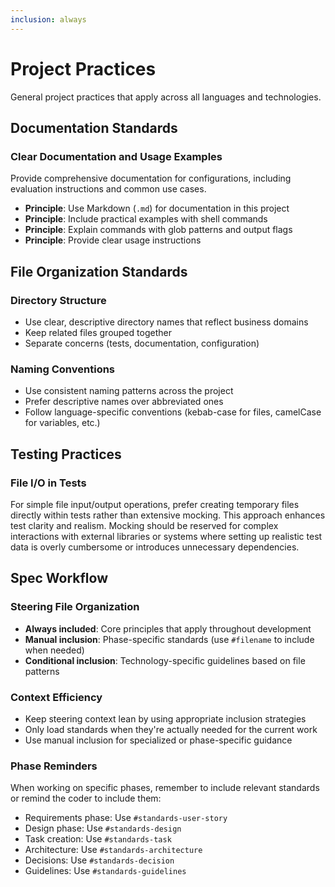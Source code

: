 ```yaml
---
inclusion: always
---
```


# Project Practices

General project practices that apply across all languages and technologies.

## Documentation Standards

### Clear Documentation and Usage Examples

Provide comprehensive documentation for configurations, including evaluation instructions and common use cases.

- **Principle**: Use Markdown (`.md`) for documentation in this project
- **Principle**: Include practical examples with shell commands
- **Principle**: Explain commands with glob patterns and output flags
- **Principle**: Provide clear usage instructions

## File Organization Standards

### Directory Structure

- Use clear, descriptive directory names that reflect business domains
- Keep related files grouped together
- Separate concerns (tests, documentation, configuration)

### Naming Conventions

- Use consistent naming patterns across the project
- Prefer descriptive names over abbreviated ones
- Follow language-specific conventions (kebab-case for files, camelCase for variables, etc.)

## Testing Practices

### File I/O in Tests

For simple file input/output operations, prefer creating temporary files directly within tests rather than extensive mocking. This approach enhances test clarity and realism. Mocking should be reserved for complex interactions with external libraries or systems where setting up realistic test data is overly cumbersome or introduces unnecessary dependencies.

## Spec Workflow

### Steering File Organization

- **Always included**: Core principles that apply throughout development
- **Manual inclusion**: Phase-specific standards (use `#filename` to include when needed)
- **Conditional inclusion**: Technology-specific guidelines based on file patterns

### Context Efficiency

- Keep steering context lean by using appropriate inclusion strategies
- Only load standards when they're actually needed for the current work
- Use manual inclusion for specialized or phase-specific guidance

### Phase Reminders

When working on specific phases, remember to include relevant standards or remind the coder to include them:

- Requirements phase: Use `#standards-user-story`
- Design phase: Use `#standards-design`
- Task creation: Use `#standards-task`
- Architecture: Use `#standards-architecture`
- Decisions: Use `#standards-decision`
- Guidelines: Use `#standards-guidelines`
